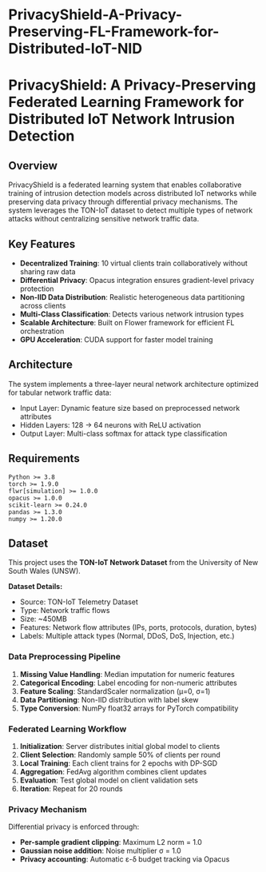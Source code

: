 # PrivacyShield-A-Privacy-Preserving-FL-Framework-for-Distributed-IoT-NID


# PrivacyShield: A Privacy-Preserving Federated Learning Framework for Distributed IoT Network Intrusion Detection

## Overview

PrivacyShield is a federated learning system that enables collaborative training of intrusion detection models across distributed IoT networks while preserving data privacy through differential privacy mechanisms. The system leverages the TON-IoT dataset to detect multiple types of network attacks without centralizing sensitive network traffic data.

## Key Features

- **Decentralized Training**: 10 virtual clients train collaboratively without sharing raw data
- **Differential Privacy**: Opacus integration ensures gradient-level privacy protection
- **Non-IID Data Distribution**: Realistic heterogeneous data partitioning across clients
- **Multi-Class Classification**: Detects various network intrusion types
- **Scalable Architecture**: Built on Flower framework for efficient FL orchestration
- **GPU Acceleration**: CUDA support for faster model training

## Architecture

The system implements a three-layer neural network architecture optimized for tabular network traffic data:
- Input Layer: Dynamic feature size based on preprocessed network attributes
- Hidden Layers: 128 → 64 neurons with ReLU activation
- Output Layer: Multi-class softmax for attack type classification

## Requirements

```
Python >= 3.8
torch >= 1.9.0
flwr[simulation] >= 1.0.0
opacus >= 1.0.0
scikit-learn >= 0.24.0
pandas >= 1.3.0
numpy >= 1.20.0
```


## Dataset

This project uses the **TON-IoT Network Dataset** from the University of New South Wales (UNSW).

**Dataset Details:**
- Source: TON-IoT Telemetry Dataset
- Type: Network traffic flows
- Size: ~450MB
- Features: Network flow attributes (IPs, ports, protocols, duration, bytes)
- Labels: Multiple attack types (Normal, DDoS, DoS, Injection, etc.)


### Data Preprocessing Pipeline

1. **Missing Value Handling**: Median imputation for numeric features
2. **Categorical Encoding**: Label encoding for non-numeric attributes
3. **Feature Scaling**: StandardScaler normalization (μ=0, σ=1)
4. **Data Partitioning**: Non-IID distribution with label skew
5. **Type Conversion**: NumPy float32 arrays for PyTorch compatibility

### Federated Learning Workflow

1. **Initialization**: Server distributes initial global model to clients
2. **Client Selection**: Randomly sample 50% of clients per round
3. **Local Training**: Each client trains for 2 epochs with DP-SGD
4. **Aggregation**: FedAvg algorithm combines client updates
5. **Evaluation**: Test global model on client validation sets
6. **Iteration**: Repeat for 20 rounds

### Privacy Mechanism

Differential privacy is enforced through:
- **Per-sample gradient clipping**: Maximum L2 norm = 1.0
- **Gaussian noise addition**: Noise multiplier σ = 1.0
- **Privacy accounting**: Automatic ε-δ budget tracking via Opacus

